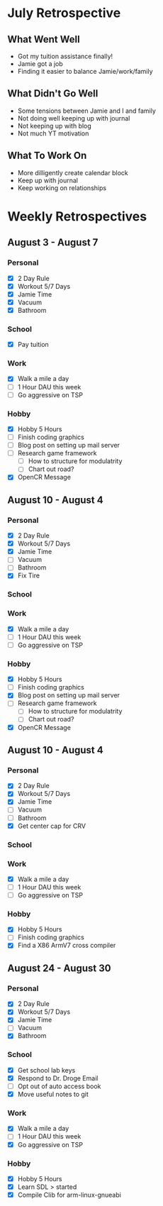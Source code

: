 # July Retrospective
## What Went Well
* Got my tuition assistance finally!
* Jamie got a job
* Finding it easier to balance Jamie/work/family

## What Didn't Go Well
* Some tensions between Jamie and I and family
* Not doing well keeping up with journal
* Not keeping up with blog
* Not much YT motivation

## What To Work On
* More dilligently create calendar block
* Keep up with journal
* Keep working on relationships

# Weekly Retrospectives
## August 3 - August 7
### Personal
- [X] 2 Day Rule 
- [X] Workout 5/7 Days 
- [X] Jamie Time
- [X] Vacuum  
- [X] Bathroom   

### School
- [X] Pay tuition            

### Work 
- [X] Walk a mile a day
- [ ] 1 Hour DAU this week 
- [ ] Go aggressive on TSP 

### Hobby
- [X] Hobby 5 Hours
- [ ] Finish coding graphics  
- [ ] Blog post on setting up mail server
- [ ] Research game framework
	- [ ] How to structure for modulatrity
	- [ ] Chart out road?
- [X] OpenCR Message 

## August 10 - August 4
### Personal
- [X] 2 Day Rule 
- [X] Workout 5/7 Days 
- [X] Jamie Time
- [ ] Vacuum  
- [ ] Bathroom   
- [X] Fix Tire

### School

### Work 
- [X] Walk a mile a day
- [ ] 1 Hour DAU this week 
- [ ] Go aggressive on TSP 

### Hobby
- [X] Hobby 5 Hours
- [ ] Finish coding graphics  
- [X] Blog post on setting up mail server
- [ ] Research game framework
	- [ ] How to structure for modulatrity
	- [ ] Chart out road?
- [X] OpenCR Message 

## August 10 - August 4
### Personal
- [X] 2 Day Rule 
- [X] Workout 5/7 Days 
- [X] Jamie Time
- [ ] Vacuum  
- [ ] Bathroom   
- [X] Get center cap for CRV

### School

### Work 
- [X] Walk a mile a day
- [ ] 1 Hour DAU this week 
- [ ] Go aggressive on TSP 

### Hobby
- [X] Hobby 5 Hours
- [ ] Finish coding graphics  
- [X] Find a X86 ArmV7 cross compiler

## August 24 - August 30
### Personal
- [X] 2 Day Rule 
- [X] Workout 5/7 Days 
- [X] Jamie Time
- [ ] Vacuum  
- [X] Bathroom   

### School
- [X] Get school lab keys
- [X] Respond to Dr. Droge Email
- [ ] Opt out of auto access book
- [X] Move useful notes to git

### Work 
- [X] Walk a mile a day
- [ ] 1 Hour DAU this week 
- [X] Go aggressive on TSP 

### Hobby
- [X] Hobby 5 Hours
- [X] Learn SDL > started
- [X] Compile Clib for arm-linux-gnueabi
